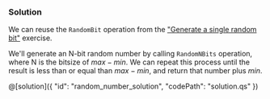 ### Solution

We can reuse the `RandomBit` operation from the ["Generate a single random bit"](random_bit) exercise.

We'll generate an N-bit random number by calling `RandomNBits` operation, where N is the bitsize of $max - min$. We can repeat this process until the result is less than or equal than $max - min$, and return that number plus $min$.

@[solution]({
    "id": "random_number_solution",
    "codePath": "solution.qs"
})
